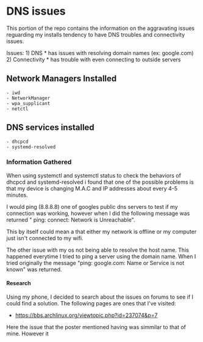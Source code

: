 # DNS issues

This portion of the repo contains the information on the aggravating
issues reguarding my installs tendency to have DNS troubles and
connectivity issues.

Issues:
    1) DNS 
        * has issues with resolving domain names (ex: google.com) 
    2) Connectivity
        * has trouble with even connecting to outside servers


## Network Managers Installed
    - iwd
    - NetworkManager
    - wpa_supplicant
    - netctl

## DNS services installed
    - dhcpcd
    - systemd-resolved 

### Information Gathered
    
When using systemctl and systemctl status to check the behaviors of dhcpcd and systemd-resolved i
found that one of the possible problems is that my device is changing M.A.C and IP addresses about
every 4-5 minutes.

I would ping (8.8.8.8) one of googles public dns servers to test if my connection was working,
however when I did the following message was returned " ping: connect: Network is Unreachable".

This by itself could mean a that either my network is offline or my computer just isn't connected to my wifi.

The other issue with my os not being able to resolve the host name. This happened everytime I tried
to ping a server using the domain name. When I tried originally the message "ping: google.com: Name
or Service is not known" was returned.

#### Research

Using my phone, I decided to search about the issues on forums to see if I could find a solution.
The following pages are ones that I've visited:
   -  https://bbs.archlinux.org/viewtopic.php?id=237074&p=7

Here the issue that the poster mentioned having was simmilar to that of mine. However it 
 
